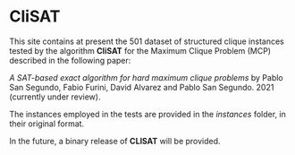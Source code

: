 ﻿# CliSAT
This site contains at present the 501 dataset of structured clique instances tested by the algorithm **CliSAT** for the Maximum Clique Problem (MCP) described in the following paper:

*A SAT-based exact algorithm for hard maximum clique problems* by Pablo San Segundo, Fabio Furini, David Alvarez and Pablo San Segundo. 2021 (currently under review). 

The instances employed in the tests are provided in the *instances* folder, in their original format.

In the future, a binary release of **CLISAT** will be provided.



